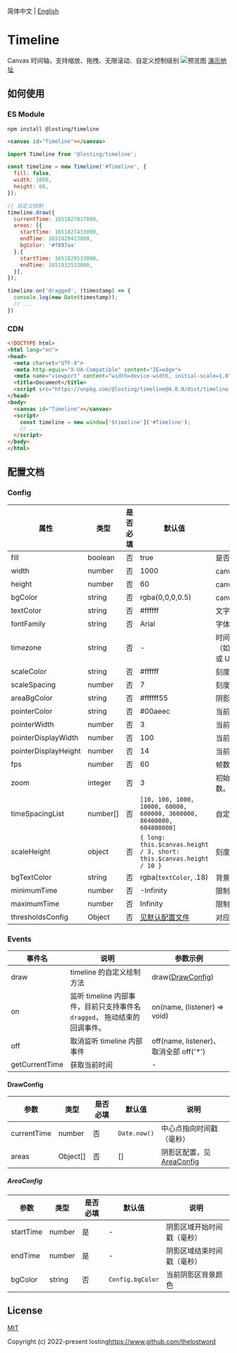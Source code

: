 简体中文 | [English](./README_EN.md)
# Timeline
Canvas 时间轴，支持缩放、拖拽、无限滚动、自定义控制级别
![预览图](./example/demo.png)
<a href="https://thelostword.github.io/timeline/" target="_blank">演示地址</a>

## 如何使用
### ES Module
``` shell
npm install @losting/timeline
```
``` html
<canvas id="Timeline"></canvas>
```

``` JavaScript
import Timeline from '@losting/timeline';

const timeline = new Timeline('#Timeline', {
  fill: false,
  width: 1000,
  height: 60,
});

// 自定义绘制
timeline.draw({
  currentTime: 1651827817000,
  areas: [{
    startTime: 1651827433000,
    endTime: 1651829413000,
    bgColor: '#f897aa'
  },{
    startTime: 1651829533000,
    endTime: 1651832533000,
  }],
});

timeline.on('dragged', (timestamp) => {
  console.log(new Date(timestamp));
  // ...
})
```

### CDN
``` html
<!DOCTYPE html>
<html lang="en">
<head>
  <meta charset="UTF-8">
  <meta http-equiv="X-UA-Compatible" content="IE=edge">
  <meta name="viewport" content="width=device-width, initial-scale=1.0">
  <title>Document</title>
  <script src="https://unpkg.com/@losting/timeline@4.0.0/dist/timeline.iife.js"></script>
</head>
<body>
  <canvas id="Timeline"></canvas>
  <script>
    const timeline = new window['$timeline']('#Timeline');
    // ....
  </script>
</body>
</html>
```

## 配置文档
### Config
| 属性 | 类型 | 是否必填 | 默认值 | 说明 |
| --- | --- | --- | --- | --- |
| fill | boolean | 否 | true | 是否适应父容器宽高，若为false则需要手动设定canvas宽高 |
| width | number | 否 | 1000 | canvas宽度 |
| height | number | 否 | 60 | canvas高度 |
| bgColor | string | 否 | rgba(0,0,0,0.5) | canvas背景色 |
| textColor | string | 否 | #ffffff | 文字颜色 |
| fontFamily | string | 否 | Arial | 字体 |
| timezone | string | 否 | - | 时间显示的时区。支持 IANA 时区格式（如：'Asia/Shanghai'、'America/New_York'、'Europe/London'）或 UTC 偏移格式（如：'+04:00'、'-08:00'） |
| scaleColor | string | 否 | #ffffff | 刻度颜色 |
| scaleSpacing | number | 否 | 7 | 刻度间距 |
| areaBgColor | string | 否 | #ffffff55 | 阴影区域背景颜色 |
| pointerColor | string | 否 | #00aeec | 当前时间指针颜色 |
| pointerWidth | number | 否 | 3 | 当前时间指针宽度 |
| pointerDisplayWidth | number | 否 | 100 | 当前时间显示区域宽度 |
| pointerDisplayHeight | number | 否 | 14 | 当前时间显示区域高度 |
| fps | number | 否 | 60 | 帧数 |
| zoom | integer | 否 | 3 | 初始缩放值，`0` ~ `timeSpacingList.length - 1` 之间(包含)的正整数。 对应 `timeSpacingList` 的索引值 |
| timeSpacingList | number[] | 否 | `[10, 100, 1000, 10000, 60000, 600000, 3600000, 86400000, 604800000]` | 自定义每刻度所占时间（毫秒） |
| scaleHeight | object | 否 | `{ long: this.$canvas.height / 3, short: this.$canvas.height / 10 }` | 刻度高度，如果设置此项，则long、short必填 |
| bgTextColor | string | 否 | rgba(`textColor`, .18) | 背景文字的颜色 |
| minimumTime | number | 否 | -Infinity | 限制可选范围，允许最小时间 |
| maximumTime | number | 否 | Infinity | 限制可选范围，允许最大时间 |
| thresholdsConfig | Object | 否 | [见默认配置文件](./src/config.ts) | 对应缩放阈值的配置, 当 `timeSpacingList` 配置时，该选项必填 |


### Events
| 事件名 | 说明 | 参数示例 |
| --- | --- | --- |
| draw | timeline 的自定义绘制方法 | draw([DrawConfig](#DrawConfig)) |
| on | 监听 timeline 内部事件，目前只支持事件名 `dragged`， 拖动结束的回调事件。 | on(name, (listener) => void) |
| off | 取消监听 timeline 内部事件 | off(name, listener)、 取消全部 off('*') |
| getCurrentTime | 获取当前时间 | - |


#### DrawConfig
| 参数 | 类型 | 是否必填 | 默认值 | 说明 |
| --- | --- | --- | --- | --- |
| currentTime | number | 否 | `Date.now()` | 中心点指向时间戳（毫秒） |
| areas | Object[] | 否 | [] | 阴影区配置，见 [AreaConfig](#AreaConfig) |

##### AreaConfig
| 参数 | 类型 | 是否必填 | 默认值 | 说明 |
| --- | --- | --- | --- | --- |
| startTime | number | 是 | - | 阴影区域开始时间戳（毫秒） |
| endTime | number | 是 | - | 阴影区域结束时间戳（毫秒） |
| bgColor | string | 否 | `Config.bgColor` | 当前阴影区背景颜色 |


## License

[MIT](https://opensource.org/licenses/MIT)

Copyright (c) 2022-present losting<https://www.github.com/thelostword>
